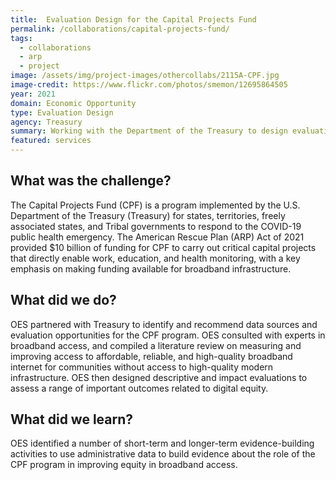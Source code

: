 ```yaml
---
title:  Evaluation Design for the Capital Projects Fund
permalink: /collaborations/capital-projects-fund/
tags:
  - collaborations
  - arp
  - project
image: /assets/img/project-images/othercollabs/2115A-CPF.jpg
image-credit: https://www.flickr.com/photos/smemon/12695864505
year: 2021
domain: Economic Opportunity
type: Evaluation Design
agency: Treasury
summary: Working with the Department of the Treasury to design evaluations of assistance for state governments
featured: services
---
```

## What was the challenge? 

The Capital Projects Fund (CPF) is a program implemented by the U.S. Department of the Treasury (Treasury) for states, territories, freely associated states, and Tribal governments to respond to the COVID-19 public health emergency. The American Rescue Plan (ARP) Act of 2021 provided $10 billion of funding for CPF to carry out critical capital projects that directly enable work, education, and health monitoring, with a key emphasis on making funding available for broadband infrastructure. 

## What did we do? 

OES partnered with Treasury to identify and recommend data sources and evaluation opportunities for the CPF program. OES consulted with experts in broadband access, and compiled a literature review on measuring and improving access to affordable, reliable, and high-quality broadband internet for communities without access to high-quality modern infrastructure. OES then designed descriptive and impact evaluations to assess a range of important outcomes related to digital equity.

## What did we learn?

OES identified a number of short-term and longer-term evidence-building activities to use administrative data to build evidence about the role of the CPF program in improving equity in broadband access.
